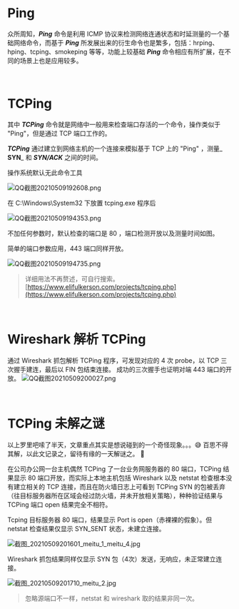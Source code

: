 # Ping
众所周知，_**Ping**_ 命令是利用 ICMP 协议来检测网络连通状态和时延测量的一个基础网络命令，而基于 _**Ping**_ 所发展出来的衍生命令也是繁多，包括：hrping、hping、tcping、smokeping 等等，功能上较基础 _**Ping**_ 命令相应有所扩展，在不同的场景上也是应用较多。

<br/>

# TCPing
其中 _**TCPing**_ 命令就是网络中一般用来检查端口存活的一个命令，操作类似于 "Ping"，但是通过 TCP 端口工作的。

_**TCPing**_ 通过建立到网络主机的一个连接来模拟基于 TCP 上的 "Ping" ，测量_ **SYN**_ 和 _**SYN/ACK**_ 之间的时间。

操作系统默认无此命令工具

![QQ截图20210509192608.png](https://cdn.nlark.com/yuque/0/2021/png/2777842/1620560503304-11f9b4be-2227-4f42-9b9c-4f5a2ab98c45.png#align=left&display=inline&height=408&margin=%5Bobject%20Object%5D&name=QQ%E6%88%AA%E5%9B%BE20210509192608.png&originHeight=408&originWidth=860&size=23365&status=done&style=none&width=860)

在 C:\Windows\System32 下放置 tcping.exe 程序后

![QQ截图20210509194353.png](https://cdn.nlark.com/yuque/0/2021/png/2777842/1620560683478-6803c887-4ad7-4ea1-ada1-193fc13b69e5.png#align=left&display=inline&height=229&margin=%5Bobject%20Object%5D&name=QQ%E6%88%AA%E5%9B%BE20210509194353.png&originHeight=229&originWidth=489&size=8695&status=done&style=none&width=489)

不加任何参数时，默认检查的端口是 80 ，端口检测开放以及测量时间如图。


简单的端口参数应用，443 端口同样开放。

![QQ截图20210509194735.png](https://cdn.nlark.com/yuque/0/2021/png/2777842/1620560862496-67a9bdd0-398a-4d20-aa53-809411a4a40c.png#align=left&display=inline&height=204&margin=%5Bobject%20Object%5D&name=QQ%E6%88%AA%E5%9B%BE20210509194735.png&originHeight=204&originWidth=472&size=7099&status=done&style=none&width=472)


> 详细用法不再赘述，可自行搜索。
> [https://www.elifulkerson.com/projects/tcping.php](https://www.elifulkerson.com/projects/tcping.php)

<br/>

# Wireshark 解析 TCPing
通过 Wireshark 抓包解析 TCPing 程序，可发现对应的 4 次 probe，以 TCP 三次握手建连，最后以 FIN 包结束连接。 成功的三次握手也证明对端 443 端口的开放。
![QQ截图20210509200027.png](https://cdn.nlark.com/yuque/0/2021/png/2777842/1620561640334-910babf1-c380-4725-baa9-22b065238134.png#align=left&display=inline&height=342&margin=%5Bobject%20Object%5D&name=QQ%E6%88%AA%E5%9B%BE20210509200027.png&originHeight=342&originWidth=1102&size=58787&status=done&style=none&width=1102)

<br/>

# TCPing 未解之谜
以上罗里吧嗦了半天，文章重点其实是想说碰到的一个奇怪现象。。。😅  百思不得其解，以此文记录之，留待有缘的一天解谜之。 🤣


在公司办公网一台主机偶然 TCPing 了一台业务网服务器的 80 端口，TCPing 结果显示 80 端口开放，而实际上本地主机包括 Wireshark 以及 netstat 检查根本没有建立相关的 TCP 连接，而且在防火墙日志上可看到 TCPing SYN 的包被丢弃（往目标服务器所在区域会经过防火墙，并未开放相关策略），种种验证结果与 TCPing 端口 open 结果完全不相符。


Tcping 目标服务器 80 端口，结果显示 Port is open（赤裸裸的假象）。但 netstat 检查结果仅显示 SYN_SENT 状态，未建立连接。

![截图_20210509201601_meitu_1_meitu_4.jpg](https://cdn.nlark.com/yuque/0/2021/jpeg/2777842/1620564245432-31124a1b-9fbf-4841-bfe5-45bf69e17e0c.jpeg#align=left&display=inline&height=303&margin=%5Bobject%20Object%5D&name=%E6%88%AA%E5%9B%BE_20210509201601_meitu_1_meitu_4.jpg&originHeight=303&originWidth=543&size=54328&status=done&style=none&width=543)


Wireshark 抓包结果同样仅显示 SYN 包（4次）发送，无响应，未正常建立连接。

![截图_20210509201710_meitu_2.jpg](https://cdn.nlark.com/yuque/0/2021/jpeg/2777842/1620563902281-c55d7cd4-1b60-4779-a6ab-4269bb1fa8bb.jpeg#align=left&display=inline&height=260&margin=%5Bobject%20Object%5D&name=%E6%88%AA%E5%9B%BE_20210509201710_meitu_2.jpg&originHeight=260&originWidth=1198&size=242974&status=done&style=none&width=1198)
> 忽略源端口不一样，netstat 和 wireshark 取的结果非同一次。



